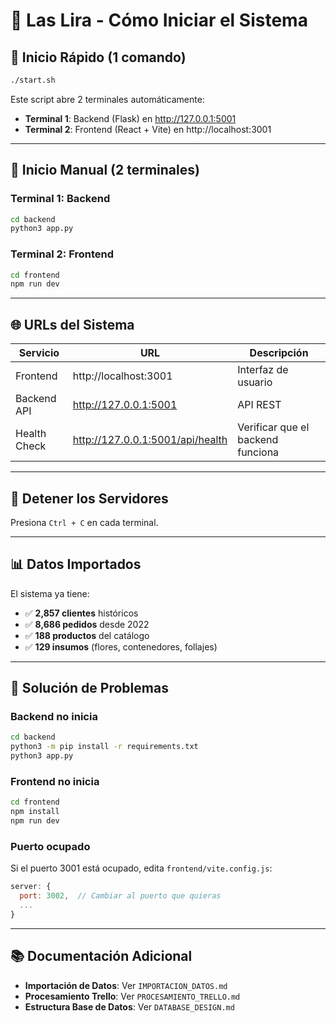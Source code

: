 # 🌸 Las Lira - Cómo Iniciar el Sistema

## 🚀 Inicio Rápido (1 comando)

```bash
./start.sh
```

Este script abre 2 terminales automáticamente:
- **Terminal 1**: Backend (Flask) en http://127.0.0.1:5001
- **Terminal 2**: Frontend (React + Vite) en http://localhost:3001

---

## 📝 Inicio Manual (2 terminales)

### Terminal 1: Backend
```bash
cd backend
python3 app.py
```

### Terminal 2: Frontend
```bash
cd frontend
npm run dev
```

---

## 🌐 URLs del Sistema

| Servicio | URL | Descripción |
|----------|-----|-------------|
| Frontend | http://localhost:3001 | Interfaz de usuario |
| Backend API | http://127.0.0.1:5001 | API REST |
| Health Check | http://127.0.0.1:5001/api/health | Verificar que el backend funciona |

---

## 🛑 Detener los Servidores

Presiona `Ctrl + C` en cada terminal.

---

## 📊 Datos Importados

El sistema ya tiene:
- ✅ **2,857 clientes** históricos
- ✅ **8,686 pedidos** desde 2022
- ✅ **188 productos** del catálogo
- ✅ **129 insumos** (flores, contenedores, follajes)

---

## 🔧 Solución de Problemas

### Backend no inicia
```bash
cd backend
python3 -m pip install -r requirements.txt
python3 app.py
```

### Frontend no inicia
```bash
cd frontend
npm install
npm run dev
```

### Puerto ocupado
Si el puerto 3001 está ocupado, edita `frontend/vite.config.js`:
```javascript
server: {
  port: 3002,  // Cambiar al puerto que quieras
  ...
}
```

---

## 📚 Documentación Adicional

- **Importación de Datos**: Ver `IMPORTACION_DATOS.md`
- **Procesamiento Trello**: Ver `PROCESAMIENTO_TRELLO.md`
- **Estructura Base de Datos**: Ver `DATABASE_DESIGN.md`

